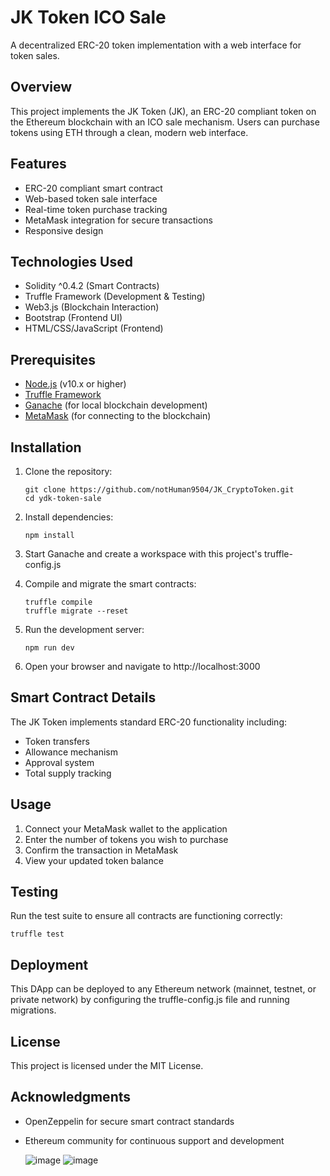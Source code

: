 # JK Token ICO Sale

A decentralized ERC-20 token implementation with a web interface for token sales.

## Overview

This project implements the JK Token (JK), an ERC-20 compliant token on the Ethereum blockchain with an ICO sale mechanism. Users can purchase tokens using ETH through a clean, modern web interface.

## Features

- ERC-20 compliant smart contract
- Web-based token sale interface
- Real-time token purchase tracking
- MetaMask integration for secure transactions
- Responsive design

## Technologies Used

- Solidity ^0.4.2 (Smart Contracts)
- Truffle Framework (Development & Testing)
- Web3.js (Blockchain Interaction)
- Bootstrap (Frontend UI)
- HTML/CSS/JavaScript (Frontend)

## Prerequisites

- [Node.js](https://nodejs.org/) (v10.x or higher)
- [Truffle Framework](https://www.trufflesuite.com/truffle)
- [Ganache](https://www.trufflesuite.com/ganache) (for local blockchain development)
- [MetaMask](https://metamask.io/) (for connecting to the blockchain)

## Installation

1. Clone the repository:
   ```
   git clone https://github.com/notHuman9504/JK_CryptoToken.git
   cd ydk-token-sale
   ```

2. Install dependencies:
   ```
   npm install
   ```

3. Start Ganache and create a workspace with this project's truffle-config.js

4. Compile and migrate the smart contracts:
   ```
   truffle compile
   truffle migrate --reset
   ```

5. Run the development server:
   ```
   npm run dev
   ```

6. Open your browser and navigate to http://localhost:3000

## Smart Contract Details

The JK Token implements standard ERC-20 functionality including:
- Token transfers
- Allowance mechanism
- Approval system
- Total supply tracking

## Usage

1. Connect your MetaMask wallet to the application
2. Enter the number of tokens you wish to purchase
3. Confirm the transaction in MetaMask
4. View your updated token balance

## Testing

Run the test suite to ensure all contracts are functioning correctly:
```
truffle test
```

## Deployment

This DApp can be deployed to any Ethereum network (mainnet, testnet, or private network) by configuring the truffle-config.js file and running migrations.

## License

This project is licensed under the MIT License.

## Acknowledgments

- OpenZeppelin for secure smart contract standards
- Ethereum community for continuous support and development

  ![image](https://github.com/user-attachments/assets/479ce0cf-9770-46d2-a46a-3c2a4f6fb69e)
  ![image](https://github.com/user-attachments/assets/1a9ff865-5605-4f6d-82f0-9b771c8d8e87)




